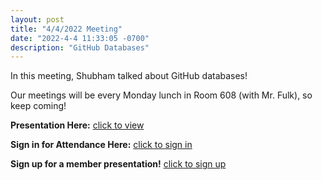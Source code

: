 ```yaml
---
layout: post
title: "4/4/2022 Meeting"
date: "2022-4-4 11:33:05 -0700"
description: "GitHub Databases"
---
```


In this meeting, Shubham talked about GitHub databases!

Our meetings will be every Monday lunch in Room 608 (with Mr. Fulk), so keep coming!

**Presentation Here:** [click to view](https://docs.google.com/presentation/d/1MPLMead44znh8fJZpBbFCH97P8tDWpYe-8k5I427PIw/edit?usp=sharing)

**Sign in for Attendance Here:** [click to sign in](http://tinyurl.com/lhscsattendance)

**Sign up for a member presentation!** [click to sign up](http://tinyurl.com/csclubmember2021)


